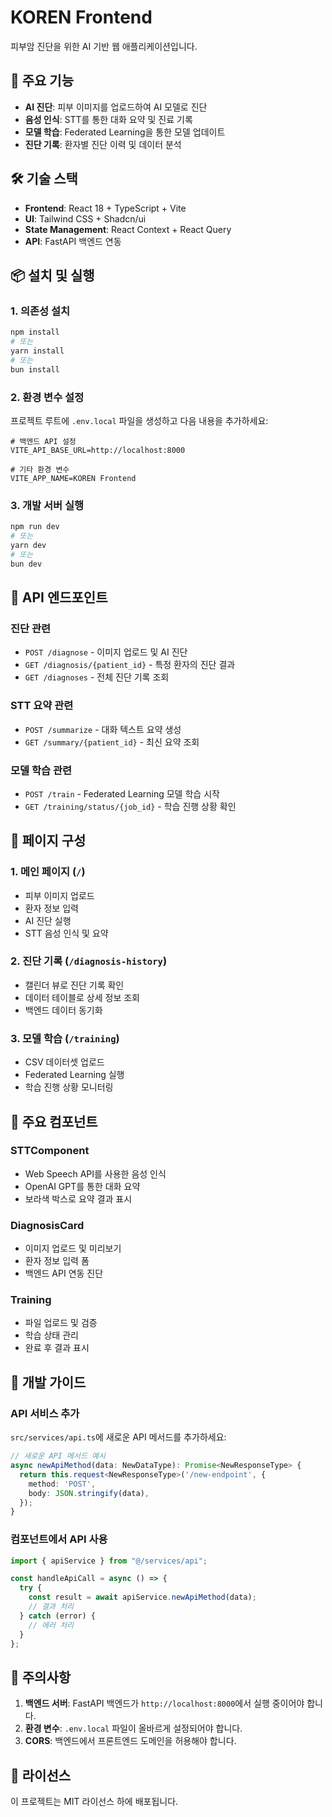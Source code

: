 # KOREN Frontend

피부암 진단을 위한 AI 기반 웹 애플리케이션입니다.

## 🚀 주요 기능

- **AI 진단**: 피부 이미지를 업로드하여 AI 모델로 진단
- **음성 인식**: STT를 통한 대화 요약 및 진료 기록
- **모델 학습**: Federated Learning을 통한 모델 업데이트
- **진단 기록**: 환자별 진단 이력 및 데이터 분석

## 🛠️ 기술 스택

- **Frontend**: React 18 + TypeScript + Vite
- **UI**: Tailwind CSS + Shadcn/ui
- **State Management**: React Context + React Query
- **API**: FastAPI 백엔드 연동

## 📦 설치 및 실행

### 1. 의존성 설치

```bash
npm install
# 또는
yarn install
# 또는
bun install
```

### 2. 환경 변수 설정

프로젝트 루트에 `.env.local` 파일을 생성하고 다음 내용을 추가하세요:

```env
# 백엔드 API 설정
VITE_API_BASE_URL=http://localhost:8000

# 기타 환경 변수
VITE_APP_NAME=KOREN Frontend
```

### 3. 개발 서버 실행

```bash
npm run dev
# 또는
yarn dev
# 또는
bun dev
```

## 🔌 API 엔드포인트

### 진단 관련

- `POST /diagnose` - 이미지 업로드 및 AI 진단
- `GET /diagnosis/{patient_id}` - 특정 환자의 진단 결과
- `GET /diagnoses` - 전체 진단 기록 조회

### STT 요약 관련

- `POST /summarize` - 대화 텍스트 요약 생성
- `GET /summary/{patient_id}` - 최신 요약 조회

### 모델 학습 관련

- `POST /train` - Federated Learning 모델 학습 시작
- `GET /training/status/{job_id}` - 학습 진행 상황 확인

## 📱 페이지 구성

### 1. 메인 페이지 (`/`)

- 피부 이미지 업로드
- 환자 정보 입력
- AI 진단 실행
- STT 음성 인식 및 요약

### 2. 진단 기록 (`/diagnosis-history`)

- 캘린더 뷰로 진단 기록 확인
- 데이터 테이블로 상세 정보 조회
- 백엔드 데이터 동기화

### 3. 모델 학습 (`/training`)

- CSV 데이터셋 업로드
- Federated Learning 실행
- 학습 진행 상황 모니터링

## 🎯 주요 컴포넌트

### STTComponent

- Web Speech API를 사용한 음성 인식
- OpenAI GPT를 통한 대화 요약
- 보라색 박스로 요약 결과 표시

### DiagnosisCard

- 이미지 업로드 및 미리보기
- 환자 정보 입력 폼
- 백엔드 API 연동 진단

### Training

- 파일 업로드 및 검증
- 학습 상태 관리
- 완료 후 결과 표시

## 🔧 개발 가이드

### API 서비스 추가

`src/services/api.ts`에 새로운 API 메서드를 추가하세요:

```typescript
// 새로운 API 메서드 예시
async newApiMethod(data: NewDataType): Promise<NewResponseType> {
  return this.request<NewResponseType>('/new-endpoint', {
    method: 'POST',
    body: JSON.stringify(data),
  });
}
```

### 컴포넌트에서 API 사용

```typescript
import { apiService } from "@/services/api";

const handleApiCall = async () => {
  try {
    const result = await apiService.newApiMethod(data);
    // 결과 처리
  } catch (error) {
    // 에러 처리
  }
};
```

## 🚨 주의사항

1. **백엔드 서버**: FastAPI 백엔드가 `http://localhost:8000`에서 실행 중이어야 합니다.
2. **환경 변수**: `.env.local` 파일이 올바르게 설정되어야 합니다.
3. **CORS**: 백엔드에서 프론트엔드 도메인을 허용해야 합니다.

## 📄 라이선스

이 프로젝트는 MIT 라이선스 하에 배포됩니다.

